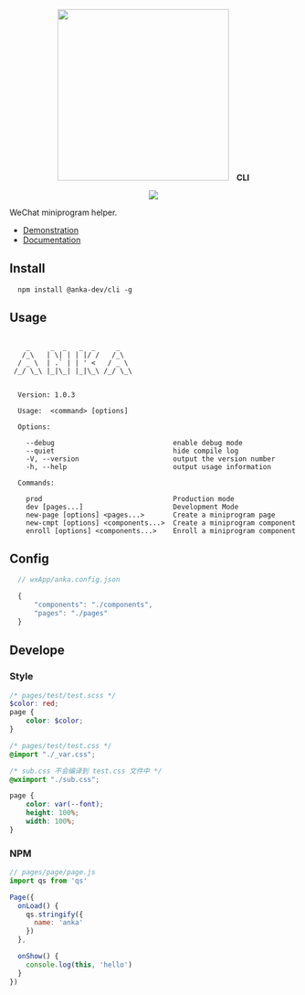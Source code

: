 <p align="center">
  <img src="https://user-images.githubusercontent.com/10026019/48325653-9fb60800-e671-11e8-9e5f-46e625d8159f.png" width="300"/>
  <b>&nbsp;&nbsp;&nbsp;CLI</b>
</p>

<p align="center">
	<a href="https://www.npmjs.com/package/@anka-dev/cli">
		<img src="https://badge.fury.io/js/%40anka-dev%2Fcli.svg"/>
	</a>
</p>

WeChat miniprogram helper.

- [Demonstration](https://github.com/iException/anka-quickstart)
- [Documentation](https://iexception.github.io/anka-doc/)

## Install

```
  npm install @anka-dev/cli -g
```

## Usage

```shell

    _     _  _   _  _     _
   /_\   | \| | | |/ /   /_\
  / _ \  | .` | | ' <   / _ \
 /_/ \_\ |_|\_| |_|\_\ /_/ \_\


  Version: 1.0.3

  Usage:  <command> [options]

  Options:

    --debug                             enable debug mode
    --quiet                             hide compile log
    -V, --version                       output the version number
    -h, --help                          output usage information

  Commands:

    prod                                Production mode
    dev [pages...]                      Development Mode
    new-page [options] <pages...>       Create a miniprogram page
    new-cmpt [options] <components...>  Create a miniprogram component
    enroll [options] <components...>    Enroll a miniprogram component
```

## Config

```javascript
  // wxApp/anka.config.json

  {
      "components": "./components",
      "pages": "./pages"
  }
```

## Develope

### Style

```scss
/* pages/test/test.scss */
$color: red;
page {
    color: $color;
}
```

```css
/* pages/test/test.css */
@import "./_var.css";

/* sub.css 不会编译到 test.css 文件中 */
@wximport "./sub.css";

page {
	color: var(--font);
	height: 100%;
	width: 100%;
}
```


### NPM

```javascript
// pages/page/page.js
import qs from 'qs'

Page({
  onLoad() {
    qs.stringify({
      name: 'anka'
    })
  },

  onShow() {
    console.log(this, 'hello')
  }
})

```
